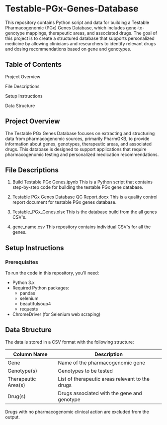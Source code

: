 # Testable-PGx-Genes-Database

This repository contains Python script and data for building a Testable Pharmacogenomic (PGx) Genes Database, which includes gene-to-genotype mappings, therapeutic areas, and associated drugs. The goal of this project is to create a structured database that supports personalized medicine by allowing clinicians and researchers to identify relevant drugs and dosing recommendations based on gene and genotypes.

## Table of Contents

Project Overview

File Descriptions

Setup Instructions

Data Structure

## Project Overview

The Testable PGx Genes Database focuses on extracting and structuring data from pharmacogenomic sources, primarily PharmGKB, to provide information about genes, genotypes, therapeutic areas, and associated drugs. This database is designed to support applications that require pharmacogenomic testing and personalized medication recommendations.

## File Descriptions

1. Build Testable PGx Genes.ipynb
This is a Python script that contains step-by-step code for building the testable PGx gene database.

2. Testable PGx Genes Database QC Report.docx
This is a quality control report document for testable PGx genes database.

3. Testable_PGx_Genes.xlsx
This is the database build from the all genes CSV's.

4. gene_name.csv
This repository contains individual CSV's for all the genes.

## Setup Instructions

### Prerequisites

To run the code in this repository, you'll need:

- Python 3.x
- Required Python packages:
    - pandas
    - selenium
    - beautifulsoup4
    - requests
- ChromeDriver (for Selenium web scraping)

## Data Structure

The data is stored in a CSV format with the following structure:

Column Name        | Description
-----------        | -----------
Gene	           | Name of the pharmacogenomic gene
Genotype(s)	       | Genotypes to be tested 
Therapeutic Area(s)| List of therapeutic areas relevant to the drugs
Drug(s)	           | Drugs associated with the gene and genotype

Drugs with no pharmacogenomic clinical action are excluded from the output.
  
